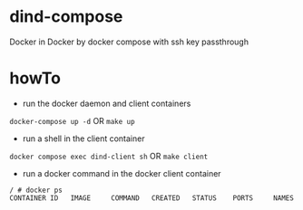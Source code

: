 # dind-compose
Docker in Docker by docker compose with ssh key passthrough

# howTo
- run the docker daemon and client containers

`docker-compose up -d` OR `make up`

- run a shell in the client container

`docker compose exec dind-client sh` OR `make client`

- run a docker command in the docker client container
```shell
/ # docker ps
CONTAINER ID   IMAGE     COMMAND   CREATED   STATUS    PORTS     NAMES
```
